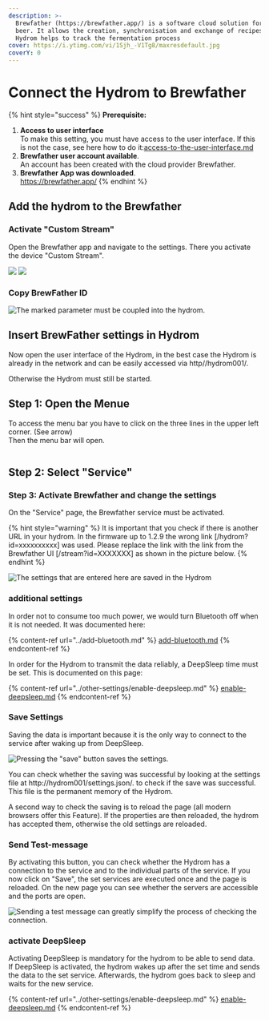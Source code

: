 ```yaml
---
description: >-
  Brewfather (https://brewfather.app/) is a software cloud solution for brewing
  beer. It allows the creation, synchronisation and exchange of recipes. The
  Hydrom helps to track the fermentation process
cover: https://i.ytimg.com/vi/1Sjh_-V1Tg8/maxresdefault.jpg
coverY: 0
---
```


# Connect the Hydrom to Brewfather



{% hint style="success" %}
**Prerequisite:**

1. **Access to user interface**\
   To make this setting, you must have access to the user interface. If this is not the case, see here how to do it:[access-to-the-user-interface.md](../getting-started/access-to-the-user-interface.md "mention")
2. **Brewfather user account available**.\
   An account has been created with the cloud provider Brewfather.
3. **Brewfather App was downloaded**.\
   https://brewfather.app/
{% endhint %}

## Add the hydrom to the Brewfather

### Activate "Custom Stream"

Open the Brewfather app and navigate to the settings. There you activate the device "Custom Stream".

![](<../.gitbook/assets/Brewfather\_1 (1).png>) ![](<../.gitbook/assets/Brewfather\_2 (1).png>)

### Copy BrewFather ID

![The marked parameter must be coupled into the hydrom.](../.gitbook/assets/Brewfather\_3.png)

## Insert BrewFather settings in Hydrom

Now open the user interface of the Hydrom, in the best case the Hydrom is already in the network and can be easily accessed via http//hydrom001/.

Otherwise the Hydrom must still be started.

## Step 1: Open the Menue

To access the menu bar you have to click on the three lines in the upper left corner. (See arrow)\
Then the menu bar will open.

<figure><img src="../.gitbook/assets/Bilder.png" alt=""><figcaption></figcaption></figure>

## Step 2: Select "Service" 

### Step 3: Activate Brewfather and change the settings

On the "Service" page, the Brewfather service must be activated.

{% hint style="warning" %}
It is important that you check if there is another URL in your hydrom. In the firmware up to 1.2.9 the wrong link \[/hydrom?id=xxxxxxxxxx] was used. Please replace the link with the link from the Brewfather UI \[/stream?id=XXXXXXX] as shown in the picture below.
{% endhint %}

![The settings that are entered here are saved in the Hydrom](<../.gitbook/assets/Brewfather (2).png>)

### additional settings

In order not to consume too much power, we would turn Bluetooth off when it is not needed. It was documented here:

{% content-ref url="../add-bluetooth.md" %}
[add-bluetooth.md](../add-bluetooth.md)
{% endcontent-ref %}

In order for the Hydrom to transmit the data reliably, a DeepSleep time must be set. This is documented on this page:

{% content-ref url="../other-settings/enable-deepsleep.md" %}
[enable-deepsleep.md](../other-settings/enable-deepsleep.md)
{% endcontent-ref %}

### Save Settings

Saving the data is important because it is the only way to connect to the service after waking up from DeepSleep.

![Pressing the "save" button saves the settings.](../.gitbook/assets/Save.png)

You can check whether the saving was successful by looking at the settings file at http://hydrom001/settings.json/. to check if the save was successful. This file is the permanent memory of the Hydrom.

A second way to check the saving is to reload the page (all modern browsers offer this Feature). If the properties are then reloaded, the hydrom has accepted them, otherwise the old settings are reloaded.

### Send Test-message

By activating this button, you can check whether the Hydrom has a connection to the service and to the individual parts of the service. If you now click on "Save", the set services are executed once and the page is reloaded. On the new page you can see whether the servers are accessible and the ports are open.

![Sending a test message can greatly simplify the process of checking the connection.](../.gitbook/assets/TestMessage.png)

### activate DeepSleep

Activating DeepSleep is mandatory for the hydrom to be able to send data. If DeepSleep is activated, the hydrom wakes up after the set time and sends the data to the set service. Afterwards, the hydrom goes back to sleep and waits for the new service.

{% content-ref url="../other-settings/enable-deepsleep.md" %}
[enable-deepsleep.md](../other-settings/enable-deepsleep.md)
{% endcontent-ref %}
